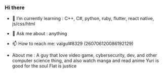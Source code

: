 ### Hi there

- 🌱 I’m currently learning : C++, C#, python, ruby, flutter, react native, js/css/html
- 💬 Ask me about : anything
- 📫 How to reach me: valgul#8329 (260706120086192129)

- About me : 
A guy that love video game, cybersecurity, dev, and other computer science thing, and also watch manga and read anime
Yuri is good for the soul
Flat is justice
